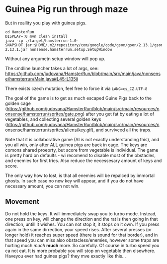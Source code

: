 # Guinea Pig run through maze

But in reallity you play with guinea pigs.

```
cd HamsterRun
DISPLAY=:0 mvn clean install
java -cp ./target/hamsterrun-1.0-SNAPSHOT.jar:$HOME/.m2/repository/com/google/code/gson/gson/2.13.1/gson-2.13.1.jar nonsense.hamsterrun.setup.SetupWindow
```

Without any argumetn setup window will pop up.

The cmdline launcher takes a lot of args, see: https://github.com/judovana/HamsterRun/blob/main/src/main/java/nonsense/hamsterrun/Main.java#L45-L135ji

There exists czech mutation, feel free to force it via `LANG=cs_CZ.UTF-8`


The goal of the game is to get as much escaped Guine Pigs back to the golden cage (https://github.com/judovana/HamsterRun/blob/main/src/main/resources/nonsense/hamsterrun/sprites/gate.png) after you get fat by eating a lot of vegetables, and collecting several golden keys (https://github.com/judovana/HamsterRun/blob/main/src/main/resources/nonsense/hamsterrun/sprites/aliens/key.gif), and survivced all the traps.

Note that it is collaborative game (AI is not exactly understanding this), and you all win, only after ALL guinea pigs are back in cage. The keys are comons shared proeprty, but score from vegetable is individual.
The game is pretty hard on defaults - wi recomend to disable most of the obstacles, and enemies for first tries. Also reduce the necessesary amount of keys and score.

The only way how to lost, is that all enemies will be repalced by immortal ghosts. In such case no new key will appear, and if you do not have necessary amount, you can not win.

## Movement
Do not hold the keys. It will immediately swap you to turbo mode. Instead, one press on key, will change the direction and the rat is then going in that direction, untill it wishes. You can not stop it, it stops on it own. If you press again in the same dirrection, your speed rises. After several presses (or longer hold) it reaches super speed (there is sound for that border), and in that speed you can miss also obstacless/enemies, however some traps are hurting much *much* **much** more. So carefully. Of course in turbo speed you ca not eat. It is more probable you will stop on vegetable then elsewhere. Haveyou ever had guinea pigs? they mve exactly like this...
